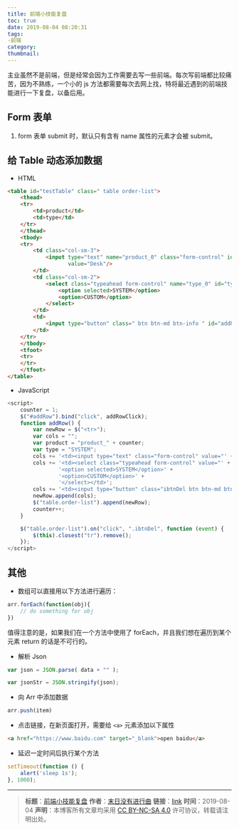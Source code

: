 ```yaml
---
title: 前端小技能复盘
toc: true
date: 2019-08-04 08:20:31
tags:
-前端
category:
thumbnail:
---
```

主业虽然不是前端，但是经常会因为工作需要去写一些前端。每次写前端都比较痛苦，因为不熟练，一个小的 js 方法都需要每次去网上找，特将最近遇到的前端技能进行一下复盘，以备后用。

<!--more-->

## Form 表单

1. form 表单 submit 时，默认只有含有 name 属性的元素才会被 submit。

## 给 Table 动态添加数据

* HTML

```HTML
<table id="testTable" class=" table order-list">
    <thead>
    <tr>
        <td>product</td>
        <td>type</td>
    </tr>
    </thead>
    <tbody>
    <tr>
        <td class="col-sm-3">
            <input type="text" name="product_0" class="form-control" id="product_0"
                   value="Desk"/>
        </td>
        <td class="col-sm-2">
            <select class="typeahead form-control" name="type_0" id="type_0">
                <option selected>SYSTEM</option>
                <option>CUSTOM</option>
            </select>
        </td>
        <td>
            <input type="button" class=" btn btn-md btn-info " id="addRow" value="Add Row">
        </td>
    </tr>
    </tbody>
    <tfoot>
    <tr>
    </tr>
    </tfoot>
</table>
```

* JavaScript

```JavaScript
<script>
    counter = 1;
    $("#addRow").bind("click", addRowClick);
    function addRow() {
        var newRow = $("<tr>");
        var cols = "";
        var product = "product_" + counter;
        var type = "SYSTEM";
        cols += '<td><input type="text" class="form-control" value="' + product + '" name="location_' + counter + '" id="location_' + counter + '"/></td>';
        cols += '<td><select class="typeahead form-control" value="' + type + '" name="type_' + counter + '" id="type_' + counter + '">' +
                '<option selected>SYSTEM</option>' +
                '<option>CUSTOM</option>' +
                '</select></td>';
        cols += '<td><input type="button" class="ibtnDel btn btn-md btn-danger "  value="Delete" id="delete_' + counter + '"></td>';
        newRow.append(cols);
        $("table.order-list").append(newRow);
        counter++;
    }

    $("table.order-list").on("click", ".ibtnDel", function (event) {
        $(this).closest("tr").remove();
    });
</script>
```

## 其他

* 数组可以直接用以下方法进行遍历：

```JavaScript
arr.forEach(function(obj){
	// do something for obj
})
```
值得注意的是，如果我们在一个方法中使用了 forEach，并且我们想在遍历到某个元素 return 的话是不可行的。

* 解析 Json

```JavaScript
var json = JSON.parse( data + "" );

var jsonStr = JSON.stringify(json);
```

* 向 Arr 中添加数据

```JavaScript
arr.push(item)
```

* 点击链接，在新页面打开，需要给 `<a>` 元素添加以下属性

```HTML
<a href="https://www.baidu.com" target="_blank">open baidu</a>
```

* 延迟一定时间后执行某个方法

```JavaScript
setTimeout(function () {    alert('sleep 1s');}, 1000);
```



---
> **标题**：[前端小技能复盘](https://dengkaiting.com/2019/08/04/前端小技能复盘/)
> **作者**：[末日没有进行曲](https://dengkaiting.com/)
> **链接**：[link](https://dengkaiting.com/)
> **时间**：2019-08-04
> **声明**：本博客所有文章均采用 [CC BY-NC-SA 4.0](https://creativecommons.org/licenses/by-nc-sa/4.0/deed.zh) 许可协议，转载请注明出处。